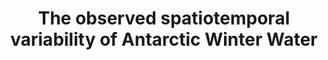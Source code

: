 ---
title: "The observed spatiotemporal variability of Antarctic Winter Water"
citation: "Spira, T., Swart, S., Giddy, I. and du Plessis, M., 2024. The observed spatiotemporal variability of Antarctic Winter Water. Journal of Geophysical Research: Oceans, 129(10), p.e2024JC021017."
doi: "https://doi.org/10.1029/2024JC021017"
category: manuscripts
---